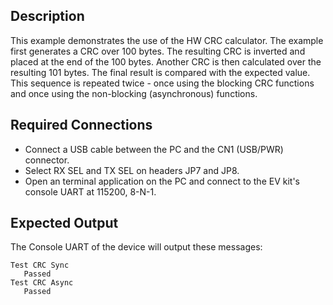 ## Description

This example demonstrates the use of the HW CRC calculator.  The example first generates a CRC over 100 bytes.  The resulting CRC is inverted and placed at the end of the 100 bytes.  Another CRC is then calculated over the resulting 101 bytes.  The final result is compared with the expected value.  This sequence is repeated twice - once using the blocking CRC functions and once using the non-blocking (asynchronous) functions.

## Required Connections

-   Connect a USB cable between the PC and the CN1 (USB/PWR) connector.
-   Select RX SEL and TX SEL on headers JP7 and JP8.
-   Open an terminal application on the PC and connect to the EV kit's console UART at 115200, 8-N-1.

## Expected Output

The Console UART of the device will output these messages:

```
Test CRC Sync
   Passed
Test CRC Async
   Passed
```


